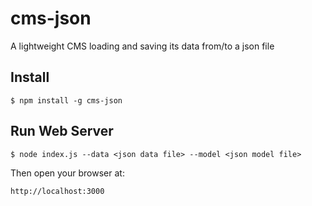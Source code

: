 # cms-json

A lightweight CMS loading and saving its data from/to a json file

## Install

    $ npm install -g cms-json

## Run Web Server

    $ node index.js --data <json data file> --model <json model file>

Then open your browser at:

    http://localhost:3000
